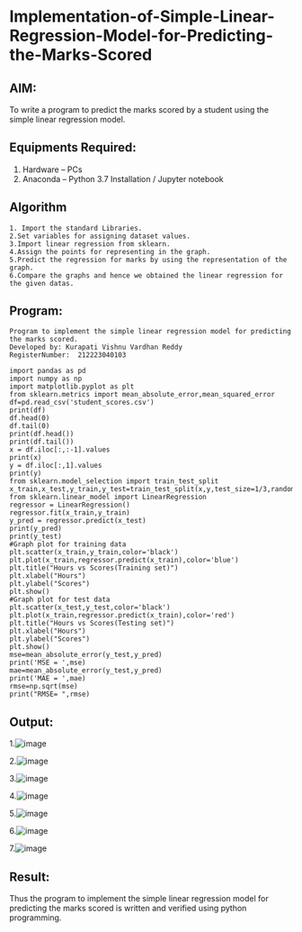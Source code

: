 # Implementation-of-Simple-Linear-Regression-Model-for-Predicting-the-Marks-Scored

## AIM:
To write a program to predict the marks scored by a student using the simple linear regression model.

## Equipments Required:
1. Hardware – PCs
2. Anaconda – Python 3.7 Installation / Jupyter notebook

## Algorithm
```
1. Import the standard Libraries.
2.Set variables for assigning dataset values.
3.Import linear regression from sklearn.
4.Assign the points for representing in the graph.
5.Predict the regression for marks by using the representation of the graph.
6.Compare the graphs and hence we obtained the linear regression for the given datas.
```

## Program:
```
Program to implement the simple linear regression model for predicting the marks scored.
Developed by: Kurapati Vishnu Vardhan Reddy
RegisterNumber:  212223040103
```
```
import pandas as pd
import numpy as np
import matplotlib.pyplot as plt
from sklearn.metrics import mean_absolute_error,mean_squared_error
df=pd.read_csv('student_scores.csv')
print(df)
df.head(0)
df.tail(0)
print(df.head())
print(df.tail())
x = df.iloc[:,:-1].values
print(x)
y = df.iloc[:,1].values
print(y)
from sklearn.model_selection import train_test_split
x_train,x_test,y_train,y_test=train_test_split(x,y,test_size=1/3,random_state=0)
from sklearn.linear_model import LinearRegression
regressor = LinearRegression()
regressor.fit(x_train,y_train)
y_pred = regressor.predict(x_test)
print(y_pred)
print(y_test)
#Graph plot for training data
plt.scatter(x_train,y_train,color='black')
plt.plot(x_train,regressor.predict(x_train),color='blue')
plt.title("Hours vs Scores(Training set)")
plt.xlabel("Hours")
plt.ylabel("Scores")
plt.show()
#Graph plot for test data
plt.scatter(x_test,y_test,color='black')
plt.plot(x_train,regressor.predict(x_train),color='red')
plt.title("Hours vs Scores(Testing set)")
plt.xlabel("Hours")
plt.ylabel("Scores")
plt.show()
mse=mean_absolute_error(y_test,y_pred)
print('MSE = ',mse)
mae=mean_absolute_error(y_test,y_pred)
print('MAE = ',mae)
rmse=np.sqrt(mse)
print("RMSE= ",rmse)
```

## Output:
1.![image](https://github.com/user-attachments/assets/4cf6c1e8-9483-47a5-bd70-495f8964a93e)

2.![image](https://github.com/user-attachments/assets/16ed5647-4eb9-413a-a17d-bee25ac3cc59)

3.![image](https://github.com/user-attachments/assets/ed5a8af4-ba33-4bc9-b6ac-35b05c713375)


4.![image](https://github.com/user-attachments/assets/fc6103a8-f638-4bb4-a30e-0e5438605900)


5.![image](https://github.com/user-attachments/assets/41709d17-d0c3-471e-b32f-6f6aeb400d0e)


6.![image](https://github.com/user-attachments/assets/8a70c6c2-cdf7-46fc-8ca4-78ea8ecc219b)


7.![image](https://github.com/user-attachments/assets/d82a8283-4e8a-4dab-8717-6695dde07624)




## Result:
Thus the program to implement the simple linear regression model for predicting the marks scored is written and verified using python programming.
